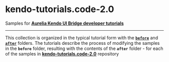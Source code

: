 # kendo-tutorials.code-2.0
Samples for **[Aurelia Kendo UI Bridge developer tutorials](https://aurelia-ui-toolkits.gitbooks.io/kendoui-bridge-docs/content/developers_tutorials.html)**
***
This collection is organized in the typical tutorial form with the **[`before`](https://github.com/aurelia-ui-toolkits/kendo-tutorials.code-2.0/tree/master/before)** and **[`after`](https://github.com/aurelia-ui-toolkits/kendo-tutorials.code-2.0/tree/master/after)** folders. The tutorials describe the process of modifying the samples in the  **`before`** folder, resulting with the contents of the **`after`** folder - for each of the samples in **[kendo-tutorials.code-2.0](https://github.com/aurelia-ui-toolkits/kendo-tutorials.code-2.0)** repository
